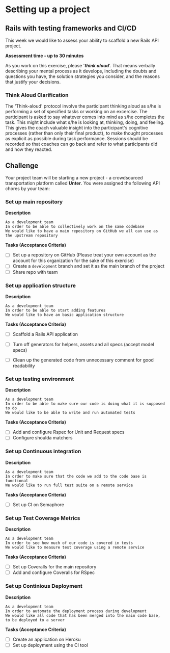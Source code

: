 # Setting up a project
## Rails with testing frameworks and CI/CD

This week we would like to assess your ability to scaffold a new Rails API project. 

**Assessment time - up to 30 minutes**

As you work on this exercise, please '_**think aloud**_'. That means verbally describing your mental process as it develops, including the doubts and questions you have, the solution strategies you consider, and the reasons that justify your decisions.

### Think Aloud Clarification

The 'Think-aloud' protocol involve the participant thinking aloud as s/he is performing a set of specified tasks or working on an excercise. The participant is asked to say whatever comes into mind as s/he completes the task. This might include what s/he is looking at, thinking, doing, and feeling. This gives the coach valuable insight into the participant's cognitive processes (rather than only their final product), to make thought processes as explicit as possible during task performance. Sessions should be recorded so that coaches can go back and refer to what participants did and how they reacted.


## Challenge

Your project team will be starting a new project - a crowdsourced transportation platform called **Unter**. You were assigned the following API chores by your team:

### Set up main repository
**Description**


```gherkin
As a development team
In order to be able to collectively work on the same codebase
We would like to have a main repository on GitHub we all can use as the upstream repository
```

**Tasks (Acceptance Criteria)**

- [ ] Set up a repository on GitHub (Please treat your own account as the account for this organization for the sake of this exercise)
- [ ] Create a `development` branch and set it as the main branch of the project
- [ ] Share repo with team

### Set up application structure

**Description**

```gherkin
As a development team
In order to be able to start adding features
We would like to have an basic application structure 
```

**Tasks (Acceptance Criteria)**

- [ ] Scaffold a Rails API application
- [ ] Turn off generators for helpers, assets and all specs (accept model specs)
- [ ] Clean up the generated code from unnecessary comment for good readability


### Set up testing environment

**Description**

```gherkin
As a development team
In order to be able to make sure our code is doing what it is supposed to do
We would like to be able to write and run automated tests
```

**Tasks (Acceptance Criteria)**

- [ ] Add and configure Rspec for Unit and Request specs
- [ ] Configure shoulda matchers

### Set up Continuous integration

**Description**

```gherkin
As a development team
In order to make sure that the code we add to the code base is functional
We would like to run full test suite on a remote service
```

**Tasks (Acceptance Criteria)**

- [ ] Set up CI on Semaphore

### Set up Test Coverage Metrics
**Description**

```gherkin
As a development team
In order to see how much of our code is covered in tests
We would like to measure test coverage using a remote service 
```

**Tasks (Acceptance Criteria)**

- [ ] Set up Coveralls for the main repository
- [ ] Add and configure Coveralls for RSpec

### Set up Continious Deployment
**Description**

```gherkin
As a development team
In order to automate the deployment process during development
We would like all code that has been merged into the main code base, to be deployed to a server
```

**Tasks (Acceptance Criteria)**

- [ ] Create an application on Heroku
- [ ] Set up deployment using the CI tool